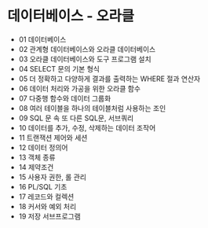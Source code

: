 # 데이터베이스 - 오라클

- 01 데이터베이스 
- 02 관계형 데이터베이스와 오라클 데이터베이스
- 03 오라클 데이터베이스와 도구 프로그램 설치 
- 04 SELECT 문의 기본 형식 
- 05 더 정확하고 다양하게 결과를 출력하는 WHERE 절과 연산자
- 06 데이터 처리와 가공을 위한 오라클 함수
- 07 다중행 함수와 데이터 그룹화
- 08 여러 테이블을 하나의 테이블처럼 사용하는 조인
- 09 SQL 문 속 또 다른 SQL문, 서브쿼리
- 10 데이터를 추가, 수정, 삭제하는 데이터 조작어
- 11 트랜잭션 제어와 세션
- 12 데이터 정의어
- 13 객체 종류
- 14 제약조건
- 15 사용자 권한, 롤 관리
- 16 PL/SQL 기초 
- 17 레코드와 컬렉션
- 18 커서와 예외 처리 
- 19 저장 서브프로그램